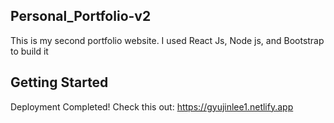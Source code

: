 ﻿## Personal_Portfolio-v2

This is my second portfolio website. I used React Js, Node js, and Bootstrap to build it

## Getting Started

Deployment Completed! Check this out:
https://gyujinlee1.netlify.app

